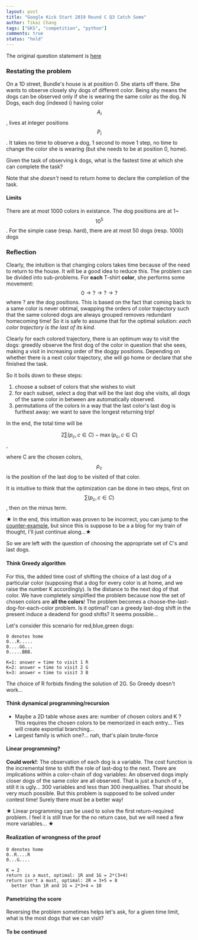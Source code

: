 ```yaml
---
layout: post
title: "Google Kick Start 2019 Round C Q3 Catch Some"
author: Tikai Chang
tags: ["GKS", "competition", "python"]
comments: true
status: "hold"
---
```


The original question statement is [here](https://codingcompetitions.withgoogle.com/kickstart/round/0000000000050ff2/0000000000150a0d)

### Restating the problem

On a 1D street, Bundle's house is at position 0. She starts off there. She wants to observe closely shy dogs of different color. Being shy means the dogs can be observed only if she is wearing the same color as the dog. N Dogs, each dog (indexed i) having color $$A_i$$, lives at integer positions $$P_i$$. It takes no time to observe a dog, 1 second to move 1 step, no time to change the color she is wearing (but she needs to be at position 0, home).

Given the task of observing k dogs, what is the fastest time at which she can complete the task?

Note that she *doesn't* need to return home to declare the completion of the task.

#### Limits

There are at most 1000 colors in existance. The dog positions are at 1~$$10^5$$. For the simple case (resp. hard), there are at most 50 dogs (resp. 1000) dogs

### Reflection

Clearly, the intuition is that changing colors takes time because of the need to return to the house. It will be a good idea to reduce this. The problem can be divided into sub-problems. For **each** T-shirt **color**, she performs some movement: $$0\rightarrow?\rightarrow?\rightarrow?$$ where ? are the dog positions. This is based on the fact that coming back to a same color is never obtimal, swapping the orders of color trajectory such that the same colored dogs are always grouped removes redundant homecoming time! So it is safe to assume that for the optimal solution: *each color trajectory is the last of its kind.*

Clearly for each colored trajectory, there is an optimum way to visit the dogs: greedily observe the first dog of the color in question that she sees, making a visit in increasing order of the doggy positions. Depending on whether there is a next color trajectory, she will go home or declare that she finished the task.

So it boils down to these steps:
1. choose a subset of colors that she wishes to visit
2. for each subset, select a dog that will be the last dog she visits, all dogs of the same color in between are automatically observed.
3. permutations of the colors in a way that the last color's last dog is furthest away: we want to save the longest returning trip!

In the end, the total time will be

$$2\sum(p_c,c\in C)-\max(p_c,c\in C)$$,

where C are the chosen colors, $$p_c$$ is the position of the last dog to be visited of that color.

It is intuitive to think that the optimization can be done in two steps, first on $$\sum(p_c,c\in C)$$, then on the minus term.

★ In the end, this intuition was proven to be incorrect, you can jump to the [counter-example](#wrong), but since this is suppose to be a a blog for my train of thought, I'll just continue along...★

So we are left with the question of choosing the appropriate set of C's and last dogs.

#### Think Greedy algorithm
 For this, the added time cost of shifting the choice of a last dog of a particular color (supposing that a dog for every color is at home, and we raise the number K accordingly). Is the distance to the next dog of that color. We have completely simplified the problem because now the set of chosen colors are **all the colors**! The problem becomes a choose-the-last-dog-for-each-color problem. Is it optimal? can a greedy last-dog shift in the present induce a deadend for good shifts? It seems possible...

Let's consider this scenario for red,blue,green dogs:
```
0 denotes home
0...R.....
0....GG...
0.....BBB.

K=1: answer = time to visit 1 R
K=2: answer = time to visit 2 G
k=3: answer = time to visit 3 B
```
The choice of R forbids finding the solution of 2G. So Greedy doesn't work...

#### Think dynamical programming/recursion
- Maybe a 2D table whose axes are: number of chosen colors and K ? This requires the chosen colors to be memorized in each entry... Ties will create expontial branching...
- Largest family is which one?... nah, that's plain brute-force

#### Linear programming?
**Could work!**: The observation of each dog is a variable. The cost function is the incremental time to shift the role of last-dog to the next. There are implications within a color-chain of dog variables: An observed dogs imply closer dogs of the same color are all observed. That is just a bunch of $\ge$, still it is ugly... 300 variables and less than 300 inequalities. That should be very much possible. But this problem is supposed to be solved under contest time! Surely there must be a better way!


★ Linear programming can be used to solve the first return-required problem. I feel it is still true for the no return case, but we will need a few more variables... ★

#### Realization of wrongness of the proof
<a name="wrong"></a>
```
0 denotes home
0..R....R
0...G....

K = 2
return is a must, optimal: 1R and 1G = 2*(3+4)
return isn't a must, optimal: 2R = 3+5 = 8
  better than 1R and 1G = 2*3+4 = 10
```

#### Pametrizing the score
Reversing the problem sometimes helps let's ask, for a given time limit, what is the most dogs that we can visit?

#### To be continued
